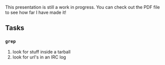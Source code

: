 This presentation is still a work in progress.
You can check out the PDF file to see how far I have made it!
## Tasks

### `grep`
1. look for stuff inside a tarball
2. look for url's in an IRC log
